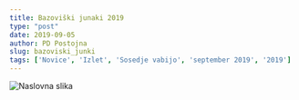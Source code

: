 ```yaml
---
title: Bazoviški junaki 2019
type: "post"
date: 2019-09-05
author: PD Postojna
slug: bazoviski_junki
tags: ['Novice', 'Izlet', 'Sosedje vabijo', 'september 2019', '2019']
---
```


![Naslovna slika](/img/posts/vabilo_bazoviski_j_2019.png)